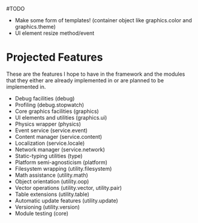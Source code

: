 #TODO
- Make some form of templates! (container object like graphics.color and graphics.theme)
- UI element resize method/event

# Projected Features
These are the features I hope to have in the framework and the modules that they either are already implemented in or are planned to be implemented in.

- Debug facilities (debug)
- Profiling (debug.stopwatch)
- Core graphics facilities (graphics)
- UI elements and utilities (graphics.ui)
- Physics wrapper (physics)
- Event service (service.event)
- Content manager (service.content)
- Localization (service.locale)
- Network manager (service.network)
- Static-typing utilities (type)
- Platform semi-agnosticism (platform)
- Filesystem wrapping (utility.filesystem)
- Math assistance (utility.math)
- Object orientation (utility.oop)
- Vector operations (utility.vector, utility.pair)
- Table extensions (utility.table)
- Automatic update features (utility.update)
- Versioning (utility.version)
- Module testing (core)